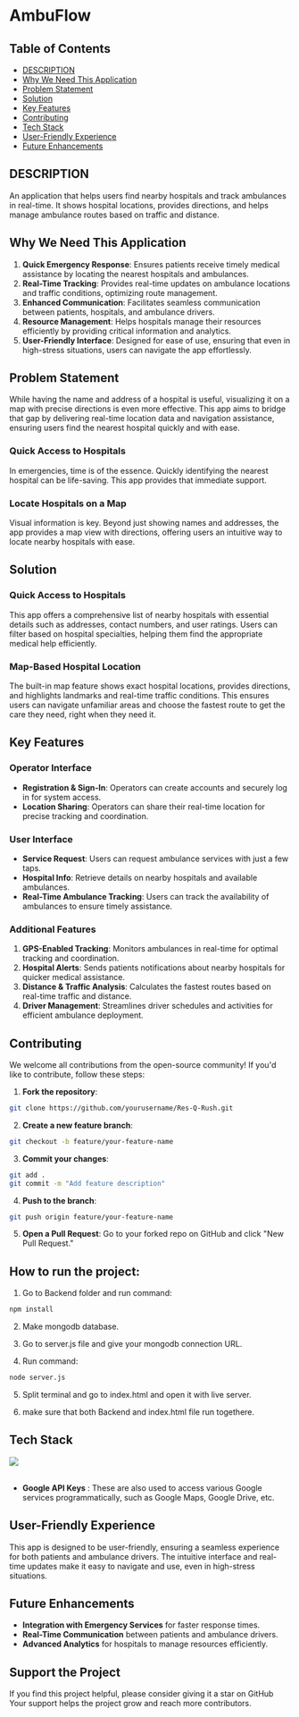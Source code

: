 #  AmbuFlow

## Table of Contents
- [DESCRIPTION](#description)
- [Why We Need This Application](#why-we-need-this-application)
- [Problem Statement](#problem-statement)
- [Solution](#solution)
- [Key Features](#key-features)
- [Contributing](#contributing)
- [Tech Stack](#tech-stack)
- [User-Friendly Experience](#user-friendly-experience)
- [Future Enhancements](#future-enhancements)

## DESCRIPTION
An application that helps users find nearby hospitals and track ambulances in real-time. It shows hospital locations, provides directions, and helps manage ambulance routes based on traffic and distance.

## Why We Need This Application

1. **Quick Emergency Response**: Ensures patients receive timely medical assistance by locating the nearest hospitals and ambulances.
2. **Real-Time Tracking**: Provides real-time updates on ambulance locations and traffic conditions, optimizing route management.
3. **Enhanced Communication**: Facilitates seamless communication between patients, hospitals, and ambulance drivers.
4. **Resource Management**: Helps hospitals manage their resources efficiently by providing critical information and analytics.
5. **User-Friendly Interface**: Designed for ease of use, ensuring that even in high-stress situations, users can navigate the app effortlessly.

## Problem Statement
While having the name and address of a hospital is useful, visualizing it on a map with precise directions is even more effective. This app aims to bridge that gap by delivering real-time location data and navigation assistance, ensuring users find the nearest hospital quickly and with ease. 

###  Quick Access to Hospitals
In emergencies, time is of the essence. Quickly identifying the nearest hospital can be life-saving. This app provides that immediate support.

###  Locate Hospitals on a Map
Visual information is key. Beyond just showing names and addresses, the app provides a map view with directions, offering users an intuitive way to locate nearby hospitals with ease.

## Solution

### Quick Access to Hospitals
This app offers a comprehensive list of nearby hospitals with essential details such as addresses, contact numbers, and user ratings. Users can filter based on hospital specialties, helping them find the appropriate medical help efficiently.

### Map-Based Hospital Location
The built-in map feature shows exact hospital locations, provides directions, and highlights landmarks and real-time traffic conditions. This ensures users can navigate unfamiliar areas and choose the fastest route to get the care they need, right when they need it.

## Key Features

### Operator Interface
- **Registration & Sign-In**: Operators can create accounts and securely log in for system access.
- **Location Sharing**: Operators can share their real-time location for precise tracking and coordination.

### User Interface
- **Service Request**: Users can request ambulance services with just a few taps.
- **Hospital Info**: Retrieve details on nearby hospitals and available ambulances.
- **Real-Time Ambulance Tracking**: Users can track the availability of ambulances to ensure timely assistance.

### Additional Features
1. **GPS-Enabled Tracking**: Monitors ambulances in real-time for optimal tracking and coordination.
2. **Hospital Alerts**: Sends patients notifications about nearby hospitals for quicker medical assistance.
3. **Distance & Traffic Analysis**: Calculates the fastest routes based on real-time traffic and distance.
4. **Driver Management**: Streamlines driver schedules and activities for efficient ambulance deployment.

## Contributing

We welcome all contributions from the open-source community! If you'd like to contribute, follow these steps:

1. **Fork the repository**:
```bash
git clone https://github.com/yourusername/Res-Q-Rush.git
```

2. **Create a new feature branch**:
```bash
git checkout -b feature/your-feature-name
```

3. **Commit your changes**:
```bash
git add .
git commit -m "Add feature description"
```

4. **Push to the branch**:
```bash
git push origin feature/your-feature-name
```

5. **Open a Pull Request**: Go to your forked repo on GitHub and click "New Pull Request."

## How to run the project:

1. Go to Backend folder and run command:
```bash
npm install
```

2. Make mongodb database.

3. Go to server.js file and give your mongodb connection URL.

4. Run command:
```bash
node server.js
```

5. Split terminal and go to index.html and open it with live server.

6. make sure that both Backend and index.html file run togethere.

## Tech Stack

<a href="https://skillicons.dev">
    <img margin="8px" src="https://skillicons.dev/icons?i=html,css,js" />
</a>
<br><br>

- **Google API Keys** : These are also used to access various Google services programmatically, such as Google Maps, Google Drive, etc.

## User-Friendly Experience

This app is designed to be user-friendly, ensuring a seamless experience for both patients and ambulance drivers. The intuitive interface and real-time updates make it easy to navigate and use, even in high-stress situations.

## Future Enhancements

- **Integration with Emergency Services** for faster response times.
- **Real-Time Communication** between patients and ambulance drivers.
- **Advanced Analytics** for hospitals to manage resources efficiently.

## Support the Project
If you find this project helpful, please consider giving it a star on GitHub Your support helps the project grow and reach more contributors.
